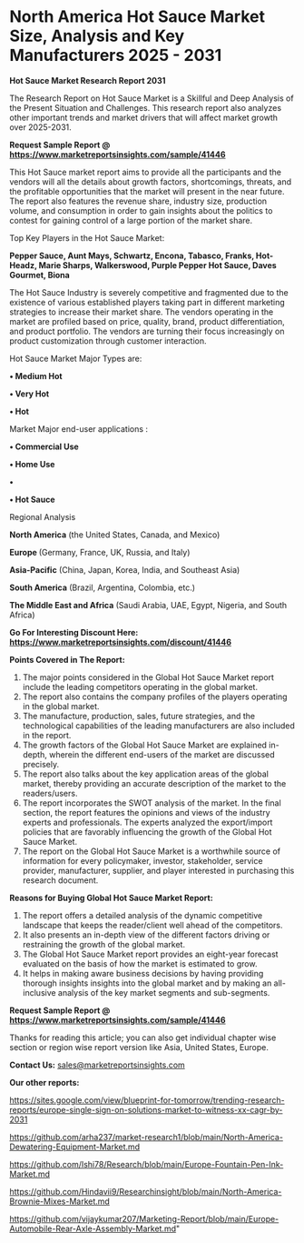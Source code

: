 # North America Hot Sauce Market Size, Analysis and Key Manufacturers 2025 - 2031

<strong>Hot Sauce Market Research Report 2031</strong>

The Research Report on Hot Sauce Market is a Skillful and Deep Analysis of the Present Situation and Challenges. This research report also analyzes other important trends and market drivers that will affect market growth over 2025-2031.

<strong>Request Sample Report @ <a href=https://www.marketreportsinsights.com/sample/41446>https://www.marketreportsinsights.com/sample/41446</a></strong>

This Hot Sauce market report aims to provide all the participants and the vendors will all the details about growth factors, shortcomings, threats, and the profitable opportunities that the market will present in the near future. The report also features the revenue share, industry size, production volume, and consumption in order to gain insights about the politics to contest for gaining control of a large portion of the market share.

Top Key Players in the Hot Sauce Market:

<strong>Pepper Sauce, Aunt Mays, Schwartz, Encona, Tabasco, Franks, Hot-Headz, Marie Sharps, Walkerswood, Purple Pepper Hot Sauce, Daves Gourmet, Biona</strong>

The Hot Sauce Industry is severely competitive and fragmented due to the existence of various established players taking part in different marketing strategies to increase their market share. The vendors operating in the market are profiled based on price, quality, brand, product differentiation, and product portfolio. The vendors are turning their focus increasingly on product customization through customer interaction.

Hot Sauce Market Major Types are:

<strong>•  Medium Hot

•  Very Hot

•  Hot</strong>

Market Major end-user applications :

<strong>•  Commercial Use

•  Home Use

•  

•  Hot Sauce</strong>

Regional Analysis

</u><strong><b>North America</b></strong> (the United States, Canada, and Mexico)

<strong><b>Europe </b></strong>(Germany, France, UK, Russia, and Italy)

<strong><b>Asia-Pacific</b></strong> (China, Japan, Korea, India, and Southeast Asia)

<strong><b>South America</b></strong> (Brazil, Argentina, Colombia, etc.)

<strong><b>The Middle East and Africa</b></strong> (Saudi Arabia, UAE, Egypt, Nigeria, and South Africa)

<strong>Go For Interesting Discount Here: <a href=https://www.marketreportsinsights.com/discount/41446>https://www.marketreportsinsights.com/discount/41446</a></strong>

<strong>Points Covered in The Report:</strong>
<ol>
  <li>The major points considered in the Global Hot Sauce Market report include the leading competitors operating in the global market.</li>
  <li>The report also contains the company profiles of the players operating in the global market.</li>
  <li>The manufacture, production, sales, future strategies, and the technological capabilities of the leading manufacturers are also included in the report.</li>
  <li>The growth factors of the Global Hot Sauce Market are explained in-depth, wherein the different end-users of the market are discussed precisely.</li>
  <li>The report also talks about the key application areas of the global market, thereby providing an accurate description of the market to the readers/users.</li>
  <li>The report incorporates the SWOT analysis of the market. In the final section, the report features the opinions and views of the industry experts and professionals. The experts analyzed the export/import policies that are favorably influencing the growth of the Global Hot Sauce Market.</li>
  <li>The report on the Global Hot Sauce Market is a worthwhile source of information for every policymaker, investor, stakeholder, service provider, manufacturer, supplier, and player interested in purchasing this research document.</li>
</ol>
<strong>Reasons for Buying Global Hot Sauce Market Report:</strong>

<ol>
  <li>The report offers a detailed analysis of the dynamic competitive landscape that keeps the reader/client well ahead of the competitors.</li>
  <li>It also presents an in-depth view of the different factors driving or restraining the growth of the global market.</li>
  <li>The Global Hot Sauce Market report provides an eight-year forecast evaluated on the basis of how the market is estimated to grow.</li>
  <li>It helps in making aware business decisions by having providing thorough insights insights into the global market and by making an all-inclusive analysis of the key market segments and sub-segments.</li>
</ol>
<strong>Request Sample Report @ <a href=https://www.marketreportsinsights.com/sample/41446>https://www.marketreportsinsights.com/sample/41446</a></strong>


Thanks for reading this article; you can also get individual chapter wise section or region wise report version like Asia, United States, Europe.

<strong>Contact Us:</strong>
sales@marketreportsinsights.com

<strong>Our other reports:</strong>

<a href=https://sites.google.com/view/blueprint-for-tomorrow/trending-research-reports/europe-single-sign-on-solutions-market-to-witness-xx-cagr-by-2031>https://sites.google.com/view/blueprint-for-tomorrow/trending-research-reports/europe-single-sign-on-solutions-market-to-witness-xx-cagr-by-2031</a>

<a href=https://github.com/arha237/market-research1/blob/main/North-America-Dewatering-Equipment-Market.md>https://github.com/arha237/market-research1/blob/main/North-America-Dewatering-Equipment-Market.md</a>

<a href=https://github.com/Ishi78/Research/blob/main/Europe-Fountain-Pen-Ink-Market.md>https://github.com/Ishi78/Research/blob/main/Europe-Fountain-Pen-Ink-Market.md</a>

<a href=https://github.com/Hindavii9/Researchinsight/blob/main/North-America-Brownie-Mixes-Market.md>https://github.com/Hindavii9/Researchinsight/blob/main/North-America-Brownie-Mixes-Market.md</a>

<a href=https://github.com/vijaykumar207/Marketing-Report/blob/main/Europe-Automobile-Rear-Axle-Assembly-Market.md>https://github.com/vijaykumar207/Marketing-Report/blob/main/Europe-Automobile-Rear-Axle-Assembly-Market.md</a>"
